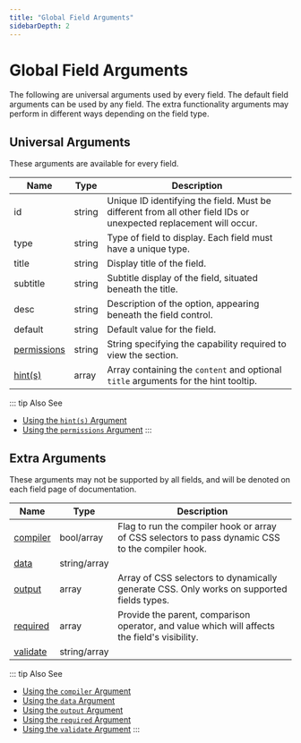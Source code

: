 ```yaml
---
title: "Global Field Arguments" 
sidebarDepth: 2
---
```


# Global Field Arguments
The following are universal arguments used by every field. The default field arguments can be used by any field. The
extra functionality arguments may perform in different ways depending on the field type.  

## Universal Arguments
These arguments are available for every field.

|Name|Type|Description|
|--- |--- |--- |
|id|string|Unique ID identifying the field.  Must be different from all other field IDs or unexpected replacement will occur.|
|type|string|Type of field to display. Each field must have a unique type.|
|title|string|Display title of the field.|
|subtitle|string|Subtitle display of the field, situated beneath the title.|
|desc|string|Description of the option, appearing beneath the field control.|
|default|string|Default value for the field.|
|[permissions](../fields/permissions.md)|string|String specifying the capability required to view the section.|
|[hint(s)](../fields/hints.md)|array|Array containing the `content` and optional `title` arguments for the hint tooltip.|

::: tip Also See
- [Using the `hint(s)` Argument](../fields/hints.md)
- [Using the `permissions` Argument](../fields/permissions.md)
:::

## Extra Arguments
These arguments may not be supported by all fields, and will be denoted on each field page of documentation. 

|Name|Type|Description|
|--- |--- |--- |
|[compiler](../fields/compiler.md)|bool/array|Flag to run the compiler hook or array of CSS selectors to pass dynamic CSS to the compiler hook.|
|[data](../fields/data.md)|string/array||
|[output](../fields/output.md)|array|Array of CSS selectors to dynamically generate CSS. Only works on supported fields types.|
|[required](../fields/required.md)|array|Provide the parent, comparison operator, and value which will affects the field's visibility.|
|[validate](../fields/validate.md)|string/array||

::: tip Also See
- [Using the `compiler` Argument](../fields/compiler.md)
- [Using the `data` Argument](../fields/data.md)
- [Using the `output` Argument](../fields/output.md)
- [Using the `required` Argument](../fields/required.md)
- [Using the `validate` Argument](../fields/validate.md)
:::